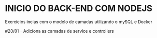 # INICIO DO BACK-END COM NODEJS

Exercicios incias com o modelo de camadas utilizando o mySQL e Docker


#20/01 - Adiciona as camadas de service e controllers
